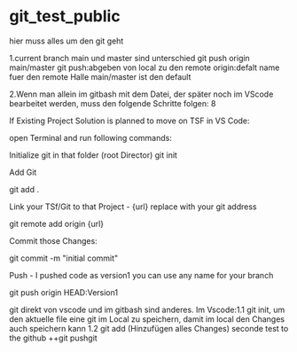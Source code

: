 # git_test_public

hier muss alles um den git geht

1.current branch main und master sind unterschied
git push origin main/master
git push:abgeben von local zu den remote
origin:defalt name fuer den remote Halle
main/master ist den default

2.Wenn man allein im gitbash mit dem Datei, der später noch im VScode bearbeitet werden, muss den folgende Schritte folgen:
8

If Existing Project Solution is planned to move on TSF in VS Code:

open Terminal and run following commands:

Initialize git in that folder (root Director)
git init

Add Git

git add .

Link your TSf/Git to that Project - {url} replace with your git address

git remote add origin {url}

Commit those Changes:

git commit -m "initial commit"

Push - I pushed code as version1 you can use any name for your branch

git push origin HEAD:Version1

git direkt von vscode und im gitbash sind anderes.
Im Vscode:1.1 git init, um den aktuelle file eine git im Local zu speichern, damit im local den Changes auch speichern kann
1.2 git add (Hinzufügen alles Changes)
seconde test to the github
++git pushgit
